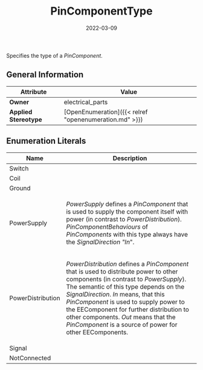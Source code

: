 ﻿---
title: PinComponentType
toc: false
type: specs
date: "2022-03-09"
draft: false
specification: VEC
version: 2.0.0
documentType: "Recommendation"
elementType: Class
classes:
  - PinComponentType
menu_name: vec-2.0.0
---
<p> Specifies the type of a <i>PinComponent</i>.      </p>

## General Information

| Attribute               | Value |
|-------------------------|-------|
| **Owner**               | electrical_parts |
| **Applied Stereotype**  | [OpenEnumeration]({{< relref "openenumeration.md" >}})<br/>  |

## Enumeration Literals
| Name          | **Description** |
|---------------|-----------------|
| Switch |  |
| Coil |  |
| Ground |  |
| PowerSupply | <p> <i>PowerSupply</i> defines a <i>PinComponent </i>that is used to supply the component itself with power (in contrast to <i>PowerDistribution</i>). <i>PinComponentBehaviours</i> of <i>PinComponents</i> with this type always have the <i>SignalDirection</i> <i>&quot;In</i>&quot;.      </p> |
| PowerDistribution | <p> <i>PowerDistribution</i> defines a <i>PinComponent </i>that is used to distribute power to other components (in contrast to <i>PowerSupply</i>). The semantic of this type depends on the <i>SignalDirection</i>. <i>In</i> means, that this <i>PinComponent</i> is used to supply power to the EEComponent for further distribution to other components. <i>Out</i> means that the <i>PinComponent</i> is a source of power for other EEComponents.      </p> |
| Signal |  |
| NotConnected |  |
